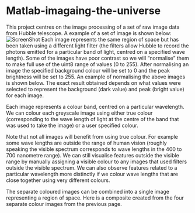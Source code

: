 # Matlab-imagaing-the-universe
This project centres on the image processing of a set of raw image data from Hubble telescope. A example of a set of image is shown below:
![ScreenShot](https://)
Each image represents the same region of space but has been taken using a different light filter (the filters allow Hubble to record the photons emitted for a particular band of light, centred on a specified wave length).
Some of the images have poor contrast so we will “normalise” them to make full use of the uint8 range of values (0 to 255). After normalising an image the specified background colour will be set to 0 and the peak brightness will be set to 255.
An example of normalising the above images is shown below. The exact result obtained depends on what values were selected to represent the background (dark value) and peak (bright value) for each image.

Each image represents a colour band, centred on a particular wavelength. We can colour each greyscale image using either true colour (corresponding to the wave length of light at the centre of the band that was used to take the image) or a user specified colour.

Note that not all images will benefit from using true colour. For example some wave lengths are outside the range of human vision (roughly speaking the visible spectrum corresponds to wave lengths in the 400 to 700 nanometre range). We can still visualise features outside the visible range by manually assigning a visible colour to any images that used filters outside the visible spectrum. We can also observe features related to a particular wavelength more distinctly if we colour wave lengths that are close together using very different colours.

The separate coloured images can be combined into a single image representing a region of space. Here is a composite created from the four separate colour images from the previous page.
